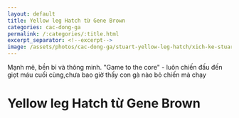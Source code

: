 ```yaml
---
layout: default
title: Yellow leg Hatch từ Gene Brown
categories: cac-dong-ga
permalink: /:categories/:title.html
excerpt_separator: <!--excerpt-->
image: /assets/photos/cac-dong-ga/stuart-yellow-leg-hatch/xich-ke-stuart-yellow-legged-hatch-02.jpg
---
```

Mạnh mẽ, bền bỉ và thông minh. "Game to the core" - luôn chiến đấu đến giọt máu cuối cùng,chưa bao giờ thấy con gà nào bỏ chiến mà chạy
<!--excerpt-->
# Yellow leg Hatch từ Gene Brown